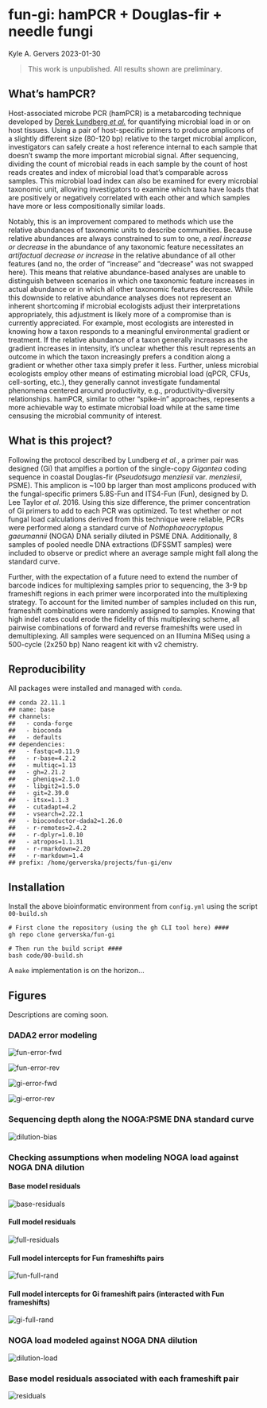 fun-gi: hamPCR + Douglas-fir + needle fungi
================
Kyle A. Gervers
2023-01-30

> This work is unpublished. All results shown are preliminary.

## What’s hamPCR?

Host-associated microbe PCR (hamPCR) is a metabarcoding technique
developed by [Derek Lundberg *et
al.*](https://elifesciences.org/articles/66186) for quantifying
microbial load in or on host tissues. Using a pair of host-specific
primers to produce amplicons of a slightly different size (80-120 bp)
relative to the target microbial amplicon, investigators can safely
create a host reference internal to each sample that doesn’t swamp the
more important microbial signal. After sequencing, dividing the count of
microbial reads in each sample by the count of host reads creates and
index of microbial load that’s comparable across samples. This microbial
load index can also be examined for every microbial taxonomic unit,
allowing investigators to examine which taxa have loads that are
positively or negatively correlated with each other and which samples
have more or less compositionally similar loads.

Notably, this is an improvement compared to methods which use the
relative abundances of taxonomic units to describe communities. Because
relative abundances are always constrained to sum to one, a *real
increase or decrease* in the abundance of any taxonomic feature
necessitates an *artifactual decrease or increase* in the relative
abundance of all other features (and no, the order of “increase” and
“decrease” was not swapped here). This means that relative
abundance-based analyses are unable to distinguish between scenarios in
which one taxonomic feature increases in actual abundance or in which
all other taxonomic features decrease. While this downside to relative
abundance analyses does not represent an inherent shortcoming if
microbial ecologists adjust their interpretations appropriately, this
adjustment is likely more of a compromise than is currently appreciated.
For example, most ecologists are interested in knowing how a taxon
responds to a meaningful environmental gradient or treatment. If the
relative abundance of a taxon generally increases as the gradient
increases in intensity, it’s unclear whether this result represents an
outcome in which the taxon increasingly prefers a condition along a
gradient or whether other taxa simply prefer it less. Further, unless
microbial ecologists employ other means of estimating microbial load
(qPCR, CFUs, cell-sorting, etc.), they generally cannot investigate
fundamental phenomena centered around productivity, e.g.,
productivity-diversity relationships. hamPCR, similar to other
“spike-in” approaches, represents a more achievable way to estimate
microbial load while at the same time censusing the microbial community
of interest.

## What is this project?

Following the protocol described by Lundberg *et al.*, a primer pair was
designed (Gi) that amplfies a portion of the single-copy *Gigantea*
coding sequence in coastal Douglas-fir (*Pseudotsuga menziesii* var.
*menziesii*, PSME). This amplicon is \~100 bp larger than most amplicons
produced with the fungal-specific primers 5.8S-Fun and ITS4-Fun (Fun),
designed by D. Lee Taylor *et al.* 2016. Using this size difference, the
primer concentration of Gi primers to add to each PCR was optimized. To
test whether or not fungal load calculations derived from this technique
were reliable, PCRs were performed along a standard curve of
*Nothophaeocryptopus gaeumannii* (NOGA) DNA serially diluted in PSME
DNA. Additionally, 8 samples of pooled needle DNA extractions (DFSSMT
samples) were included to observe or predict where an average sample
might fall along the standard curve.

Further, with the expectation of a future need to extend the number of
barcode indices for multiplexing samples prior to sequencing, the 3-9 bp
frameshift regions in each primer were incorporated into the
multiplexing strategy. To account for the limited number of samples
included on this run, frameshift combinations were randomly assigned to
samples. Knowing that high indel rates could erode the fidelity of this
multiplexing scheme, all pairwise combinations of forward and reverse
frameshifts were used in demultiplexing. All samples were sequenced on
an Illumina MiSeq using a 500-cycle (2x250 bp) Nano reagent kit with v2
chemistry.

## Reproducibility

All packages were installed and managed with `conda`.

    ## conda 22.11.1
    ## name: base
    ## channels:
    ##   - conda-forge
    ##   - bioconda
    ##   - defaults
    ## dependencies:
    ##   - fastqc=0.11.9
    ##   - r-base=4.2.2
    ##   - multiqc=1.13
    ##   - gh=2.21.2
    ##   - pheniqs=2.1.0
    ##   - libgit2=1.5.0
    ##   - git=2.39.0
    ##   - itsx=1.1.3
    ##   - cutadapt=4.2
    ##   - vsearch=2.22.1
    ##   - bioconductor-dada2=1.26.0
    ##   - r-remotes=2.4.2
    ##   - r-dplyr=1.0.10
    ##   - atropos=1.1.31
    ##   - r-rmarkdown=2.20
    ##   - r-markdown=1.4
    ## prefix: /home/gerverska/projects/fun-gi/env

## Installation

Install the above bioinformatic environment from `config.yml` using the
script `00-build.sh`

    # First clone the repository (using the gh CLI tool here) ####
    gh repo clone gerverska/fun-gi

    # Then run the build script ####
    bash code/00-build.sh

A `make` implementation is on the horizon…

## Figures

Descriptions are coming soon.

### DADA2 error modeling

![fun-error-fwd](03-denoise/logs/fun-error-fwd.png)

![fun-error-rev](03-denoise/logs/fun-error-rev.png)

![gi-error-fwd](03-denoise/logs/gi-error-fwd.png)

![gi-error-rev](03-denoise/logs/gi-error-rev.png)

### Sequencing depth along the NOGA:PSME DNA standard curve

![dilution-bias](05-rarefy/logs/dilution-bias.png)

### Checking assumptions when modeling NOGA load against NOGA DNA dilution

#### Base model residuals

![base-residuals](06-analyze/logs/base-residuals.png)

#### Full model residuals

![full-residuals](06-analyze/logs/full-residuals.png)

#### Full model intercepts for Fun frameshifts pairs

![fun-full-rand](06-analyze/logs/fun-full-rand.png)

#### Full model intercepts for Gi frameshift pairs (interacted with Fun frameshifts)

![gi-full-rand](06-analyze/logs/gi-full-rand.png)

### NOGA load modeled against NOGA DNA dilution

![dilution-load](06-analyze/dilution-load.png)

### Base model residuals associated with each frameshift pair

![residuals](06-analyze/residuals.png)
